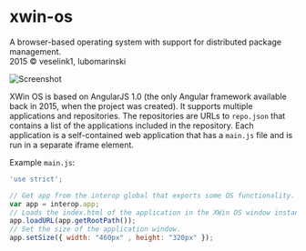 # xwin-os
A browser-based operating system with support for distributed package management.  
2015 © veselink1, lubomarinski

![Screenshot](https://raw.githubusercontent.com/veselink1/xwin-os/master/screenshots/Screenshot%20(156).png)

XWin OS is based on AngularJS 1.0 (the only Angular framework available back in 2015, when the project was created). It supports multiple applications and repositories. The repositories are URLs to `repo.json` that contains a list of the applications included in the repository. Each application is a self-contained web application that has a `main.js` file and is run in a separate iframe element. 

Example `main.js`:
```javascript
'use strict';

// Get app from the interop global that exports some OS functionality.
var app = interop.app;
// Loads the index.html of the application in the XWin OS window instance.
app.loadURL(app.getRootPath());
// Set the size of the application window.
app.setSize({ width: "460px" , height: "320px" });
```
